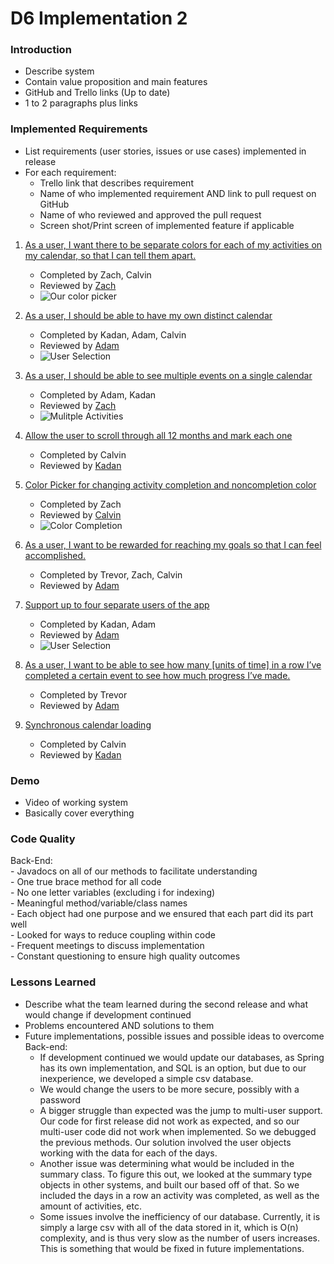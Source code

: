 # D6 Implementation 2

### Introduction
- Describe system
- Contain value proposition and main features
- GitHub and Trello links (Up to date)
- 1 to 2 paragraphs plus links

### Implemented Requirements
- List requirements (user stories, issues or use cases) implemented in release
- For each requirement:
    - Trello link that describes requirement
    - Name of who implemented requirement AND link to pull request on GitHub
    - Name of who reviewed and approved the pull request
    - Screen shot/Print screen of implemented feature if applicable
    
1. [As a user, I want there to be separate colors for each of my activities on my calendar, so that I can tell them apart.](https://trello.com/c/5E1GUVXi/28-as-a-user-i-want-there-to-be-separate-colors-for-each-of-my-activities-on-my-calendar-so-that-i-can-tell-them-apart)  
   - Completed by Zach, Calvin
   - Reviewed by [Zach](https://github.com/TJohnsonAZ/Calandar-Project/pull/68)
   - ![Our color picker](Images/D6Images/ColorPickerSC.jpg)
   
2. [As a user, I should be able to have my own distinct calendar](https://trello.com/c/PZ7KmiQn/26-as-a-user-i-should-be-able-to-have-my-own-distinct-calendar)  
   - Completed by Kadan, Adam, Calvin
   - Reviewed by [Adam](https://github.com/TJohnsonAZ/Calandar-Project/pull/61)
   - ![User Selection](Images/D6Images/CalendarPicker.jpg)  
   
3. [As a user, I should be able to see multiple events on a single calendar](https://trello.com/c/mCURhoNP/27-as-a-user-i-should-be-able-to-see-multiple-events-on-a-single-calendar)  
   - Completed by Adam, Kadan
   - Reviewed by [Zach](https://github.com/TJohnsonAZ/Calandar-Project/pull/68)
   - ![Mulitple Activities](Images/D6Images/CalendarSC.jpg)
   
4. [Allow the user to scroll through all 12 months and mark each one](https://trello.com/c/dvUtvZT9/24-allow-the-user-to-scroll-through-all-12-months-and-mark-each-one)  
   - Completed by Calvin
   - Reviewed by [Kadan](https://github.com/TJohnsonAZ/Calandar-Project/pull/63)
   
5. [Color Picker for changing activity completion and noncompletion color](https://trello.com/c/buAgHGej/22-color-picker-for-changing-activity-completion-and-noncompletion-color)  
   - Completed by Zach
   - Reviewed by [Calvin](https://github.com/TJohnsonAZ/Calandar-Project/pull/72)
   - ![Color Completion](Images/D6Images/ColorPicker.jpg)  
   
6. [As a user, I want to be rewarded for reaching my goals so that I can feel accomplished.](https://trello.com/c/emRC2Z8U/13-as-a-user-i-want-to-be-rewarded-for-reaching-my-goals-so-that-i-can-feel-accomplished)
   - Completed by Trevor, Zach, Calvin
   - Reviewed by [Adam](https://github.com/TJohnsonAZ/Calandar-Project/pull/59)
   
7. [Support up to four separate users of the app](https://trello.com/c/c3STghTT/25-support-up-to-four-separate-users-of-the-app)
   - Completed by Kadan, Adam
   - Reviewed by [Adam](https://github.com/TJohnsonAZ/Calandar-Project/pull/61)
   - ![User Selection](Images/D6Images/CalendarPicker.jpg)  
   
8. [As a user, I want to be able to see how many [units of time] in a row I’ve completed a certain event to see how much progress I’ve made.](https://trello.com/c/7SGG2QMY/8-as-a-user-i-want-to-be-able-to-see-how-many-units-of-time-in-a-row-ive-completed-a-certain-event-to-see-how-much-progress-ive-ma)
   - Completed by Trevor
   - Reviewed by [Adam](https://github.com/TJohnsonAZ/Calandar-Project/pull/76)
   
9. [Synchronous calendar loading](https://trello.com/c/CGVvrneL/23-synchronous-calendar-loading)
   - Completed by Calvin
   - Reviewed by [Kadan](https://github.com/TJohnsonAZ/Calandar-Project/pull/58)

### Demo
- Video of working system
- Basically cover everything

### Code Quality
Back-End:  
	- Javadocs on all of our methods to facilitate understanding  
	- One true brace method for all code  
	- No one letter variables (excluding i for indexing)  
	- Meaningful method/variable/class names  
	- Each object had one purpose and we ensured that each part did its part well  
	- Looked for ways to reduce coupling within code  
	- Frequent meetings to discuss implementation  
	- Constant questioning to ensure high quality outcomes  

### Lessons Learned
- Describe what the team learned during the second release and what would change if development continued
- Problems encountered AND solutions to them
- Future implementations, possible issues and possible ideas to overcome
Back-end:  
	- If development continued we would update our databases, as Spring has its own implementation, and SQL is an option, but due to our inexperience, we developed a simple csv database.
	- We would change the users to be more secure, possibly with a password
	- A bigger struggle than expected was the jump to multi-user support. Our code for first release did not work as expected, and so our multi-user code did not work when implemented. So we debugged the previous methods. Our solution involved the user objects working with the data for each of the days.
	- Another issue was determining what would be included in the summary class. To figure this out, we looked at the summary type objects in other systems, and built our based off of that. So we included the days in a row an activity was completed, as well as the amount of activities, etc.
	- Some issues involve the inefficiency of our database. Currently, it is simply a large csv with all of the data stored in it, which is O(n) complexity, and is thus very slow as the number of users increases. This is something that would be fixed in future implementations. 